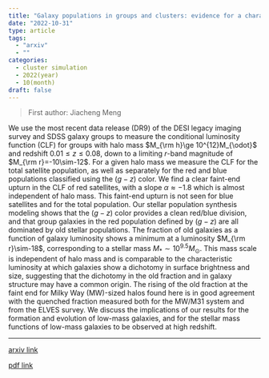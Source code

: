 ```yaml
---
title: "Galaxy populations in groups and clusters: evidence for a characteristic stellar mass scale at $M_\\ast\\sim 10^{9.5}M_\\odot$"
date: "2022-10-31"
type: article
tags:
  - "arxiv"
  - ""
categories:
  - cluster simulation
  - 2022(year)
  - 10(month)
draft: false
---
```


> First author: Jiacheng Meng

 We use the most recent data release (DR9) of the DESI legacy imaging survey
and SDSS galaxy groups to measure the conditional luminosity function (CLF) for
groups with halo mass $M_{\rm h}\ge 10^{12}M_{\odot}$ and redshift $0.01\le
z\le 0.08$, down to a limiting $r$-band magnitude of $M_{\rm r}=-10\sim-12$.
For a given halo mass we measure the CLF for the total satellite population, as
well as separately for the red and blue populations classified using the
$(g-z)$ color. We find a clear faint-end upturn in the CLF of red satellites,
with a slope $\alpha\approx-1.8$ which is almost independent of halo mass. This
faint-end upturn is not seen for blue satellites and for the total population.
Our stellar population synthesis modeling shows that the $(g-z)$ color provides
a clean red/blue division, and that group galaxies in the red population
defined by $(g-z)$ are all dominated by old stellar populations. The fraction
of old galaxies as a function of galaxy luminosity shows a minimum at a
luminosity $M_{\rm r}\sim-18$, corresponding to a stellar mass
$M_\ast\sim10^{9.5}M_\odot$. This mass scale is independent of halo mass and is
comparable to the characteristic luminosity at which galaxies show a dichotomy
in surface brightness and size, suggesting that the dichotomy in the old
fraction and in galaxy structure may have a common origin. The rising of the
old fraction at the faint end for Milky Way (MW)-sized halos found here is in
good agreement with the quenched fraction measured both for the MW/M31 system
and from the ELVES survey. We discuss the implications of our results for the
formation and evolution of low-mass galaxies, and for the stellar mass
functions of low-mass galaxies to be observed at high redshift.

---
[arxiv link](http://arxiv.org/abs/2210.17186v2)

[pdf link](http://arxiv.org/pdf/2210.17186v2)